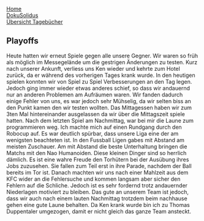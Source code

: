 [Home](home)  
[DokuSolidus](DokuSolidus)  
[Übersicht Tagebücher](TagebuecherFL)


## Playoffs
Heute hatten wir erneut Spiele gegen alle unsere Gegner. Wir waren so früh als möglich im Messegelände um die gestrigen Änderungen zu testen. Kurz nach unserer Ankunft, verliess uns Ken wieder und kehrte zum Hotel zurück, da er während des vorherigen Tages krank wurde. In den heutigen spielen konnten wir von Spiel zu Spiel Verbesserungen an den Tag legen. Jedoch ging immer wieder etwas anderes schief, so dass wir andauernd nur an anderen Problemen am Aufräumen waren. Wir fanden dadurch einige Fehler von uns, es war jedoch sehr Mühselig, da wir selten biss an den Punkt kamen den wir testen wollten. Das Mittagessen haben wir zum 3ten Mal hintereinander ausgelassen da wir über die Mittagszeit spiele hatten. Nach dem letzten Spiel am Nachmittag, war bei mir die Laune zum programmieren weg. Ich machte mich auf einen Rundgang durch den Robocup auf. Es war deutlich spürbar, dass unsere Liga eine der am wenigsten beachteten ist. In den Fussball Ligen gabes mit Abstand am meisten Zuschauer. Am mit Abstand die beste Unterhaltung bringen die Matchs mit den Nao Humanoiden. Diese kleinen Dinger sind so herrlich dämlich. Es ist eine wahre Freude den Torhütern bei der Ausübung ihres Jobs zuzusehen. Sie fallen zum Teil erst in ihre Parade, nachdem der Ball bereits im Tor ist. Danach machten wir uns nach einer Mahlzeit aus dem KFC wider an die Fehlersuche und kommen langsam aber sicher den Fehlern auf die Schliche. Jedoch ist es sehr fordernd trotz andauernder Niederlagen motiviert zu bleiben. Das gute an unserem Team ist jedoch, dass wir auch nach einem lauten Nachmittag trotzdem beim nachhause gehen eine gute Laune behalten. Da Ken krank wurde bin ich zu Thomas Duppentaler umgezogen, damit er nicht gleich das ganze Team ansteckt. 